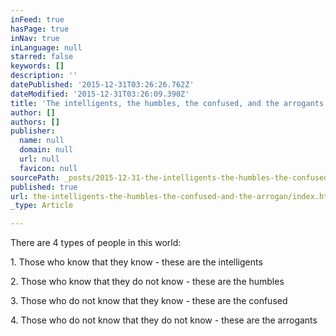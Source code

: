 ```yaml
---
inFeed: true
hasPage: true
inNav: true
inLanguage: null
starred: false
keywords: []
description: ''
datePublished: '2015-12-31T03:26:26.762Z'
dateModified: '2015-12-31T03:26:09.390Z'
title: 'The intelligents, the humbles, the confused, and the arrogants'
author: []
authors: []
publisher:
  name: null
  domain: null
  url: null
  favicon: null
sourcePath: _posts/2015-12-31-the-intelligents-the-humbles-the-confused-and-the-arrogan.md
published: true
url: the-intelligents-the-humbles-the-confused-and-the-arrogan/index.html
_type: Article

---
```

There are 4 types of people in this world:

1\. Those who know that they know - these are the intelligents

2\. Those who know that they do not know - these are the humbles

3\. Those who do not know that they know - these are the confused 

4\. Those who do not know that they do not know - these are the arrogants